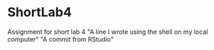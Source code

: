 # ShortLab4
Assignment for short lab 4
"A line I wrote using the shell on my local computer" 
"A commit from RStudio"